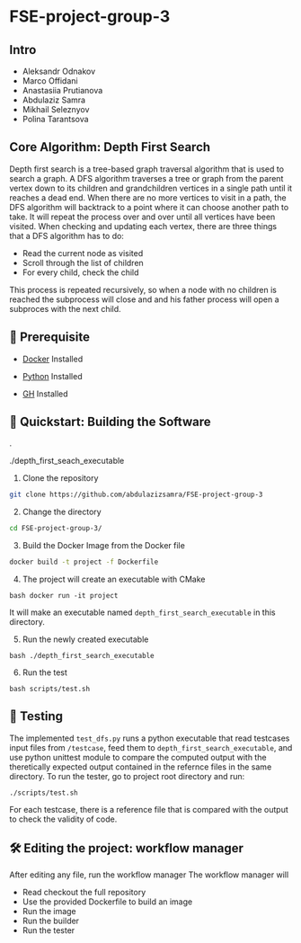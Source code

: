 # FSE-project-group-3
## Intro
 
- Aleksandr Odnakov
- Marco Offidani
- Anastasiia Prutianova
- Abdulaziz Samra
- Mikhail Seleznyov
- Polina Tarantsova
 

## Core Algorithm: Depth First Search
 
Depth first search is a tree-based graph traversal algorithm that is used to search a graph. A DFS algorithm traverses a tree or graph from the parent vertex down to its
children and grandchildren vertices in a single path until it reaches a dead end.
When there are no more vertices to visit in a path, the DFS algorithm will backtrack to a point where it can choose another path to take. It will repeat the process over and
over until all vertices have been visited.
When checking and updating each vertex, there are three things that a DFS algorithm has to do:
- Read the current node as visited
- Scroll through the list of children
- For every child, check the child


This process is repeated recursively, so when a node with no children is reached the subprocess will close and and his father process will open a subproces with the next child.

## 🦋 Prerequisite
- [Docker](https://www.docker.com/ "Docker") Installed
- [Python](https://www.python.org/ "Python") Installed

 

- [GH](https://cli.github.com/ "Github CLI") Installed
## 🚀  Quickstart: Building the Software



.



./depth_first_seach_executable
1. Clone the repository

```Bash
git clone https://github.com/abdulazizsamra/FSE-project-group-3
```
2. Change the directory 

```Bash
cd FSE-project-group-3/
```
3. Build the Docker Image from the Docker file

```Bash
docker build -t project -f Dockerfile 
```
4. The project will create an executable with CMake
```
bash docker run -it project
```
It will make an executable named ``depth_first_search_executable`` in this directory.

5. Run the newly created executable
```
bash ./depth_first_search_executable
```

6. Run the test
```
bash scripts/test.sh
```




## 👷 Testing
The implemented `test_dfs.py` runs a python executable that read testcases input files from `/testcase`, feed them to ``depth_first_search_executable``, and use python unittest module to compare the computed output with the theretically expected output contained in the refernce files in the same directory. 
To run the tester, go to project root directory and run:
```shell
./scripts/test.sh
```
For each testcase, there is a reference file that is compared with the output to check the validity of code.

## 🛠️ Editing the project: workflow manager
After editing any file, run the workflow manager
The workflow manager will
- Read checkout the full repository
- Use the provided Dockerfile to build an image
- Run the image
- Run the builder
- Run the tester 
              
